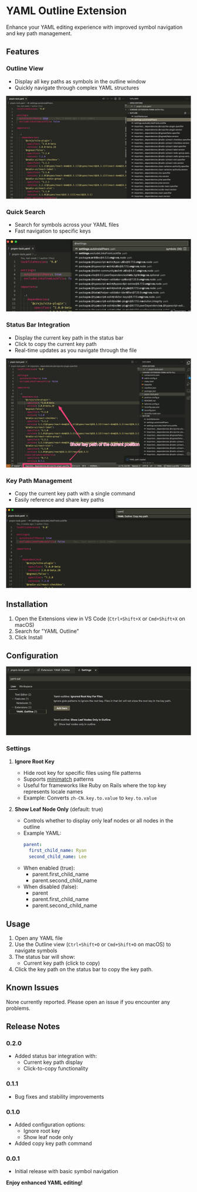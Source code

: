 # YAML Outline Extension

Enhance your YAML editing experience with improved symbol navigation and key path management.

## Features

### Outline View

- Display all key paths as symbols in the outline window
- Quickly navigate through complex YAML structures

![Outline View](outline.jpg)

### Quick Search

- Search for symbols across your YAML files
- Fast navigation to specific keys

![Quick Search](quick-search.jpg)

### Status Bar Integration

- Display the current key path in the status bar
- Click to copy the current key path
- Real-time updates as you navigate through the file

![Status Bar](status-item.jpg)

### Key Path Management

- Copy the current key path with a single command
- Easily reference and share key paths

![Copy Key Path](copy-key-path.png)

## Installation

1. Open the Extensions view in VS Code (`Ctrl+Shift+X` or `Cmd+Shift+X` on macOS)
2. Search for "YAML Outline"
3. Click Install

## Configuration

![Configuration](config.png)

### Settings

1. **Ignore Root Key**

   - Hide root key for specific files using file patterns
   - Supports [minimatch](https://github.com/isaacs/minimatch) patterns
   - Useful for frameworks like Ruby on Rails where the top key represents locale names
   - Example: Converts `zh-CN.key.to.value` to `key.to.value`

2. **Show Leaf Node Only** (default: true)
   - Controls whether to display only leaf nodes or all nodes in the outline
   - Example YAML:
     ```yaml
     parent:
       first_child_name: Ryan
       second_child_name: Lee
     ```
   - When enabled (true):
     - parent.first_child_name
     - parent.second_child_name
   - When disabled (false):
     - parent
     - parent.first_child_name
     - parent.second_child_name

## Usage

1. Open any YAML file
2. Use the Outline view (`Ctrl+Shift+O` or `Cmd+Shift+O` on macOS) to navigate symbols
3. The status bar will show:
   - Current key path (click to copy)
4. Click the key path on the status bar to copy the key path.

## Known Issues

None currently reported. Please open an issue if you encounter any problems.

## Release Notes

### 0.2.0

- Added status bar integration with:
  - Current key path display
  - Click-to-copy functionality

### 0.1.1

- Bug fixes and stability improvements

### 0.1.0

- Added configuration options:
  - Ignore root key
  - Show leaf node only
- Added copy key path command

### 0.0.1

- Initial release with basic symbol navigation

**Enjoy enhanced YAML editing!**
